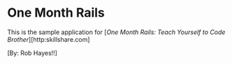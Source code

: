 # One Month Rails

This is the sample application for
[*One Month Rails: Teach Yourself to Code Brother*][http:skillshare.com]

[By: Rob Hayes!!]
